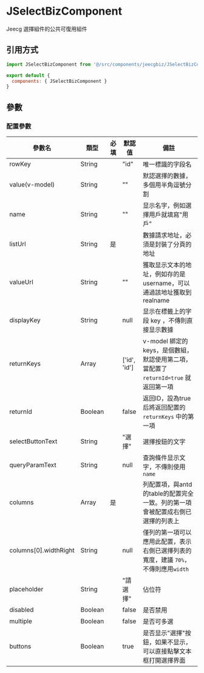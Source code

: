 # JSelectBizComponent

Jeecg 選擇組件的公共可復用組件

## 引用方式

```js
import JSelectBizComponent from '@/src/components/jeecgbiz/JSelectBizComponent'

export default {
  components: { JSelectBizComponent }
}
```

## 參數

### 配置參數

| 參數名                | 類型    | 必填 | 默認值       | 備註                                                                                 |
|-----------------------|---------|------|--------------|--------------------------------------------------------------------------------------|
| rowKey                | String  |      | "id"         | 唯一標識的字段名                                                                     |
| value(v-model)        | String  |      | ""           | 默認選擇的數據，多個用半角逗號分割                                                   |
| name                  | String  |      | ""           | 显示名字，例如選擇用戶就填寫"用戶"                                                   |
| listUrl               | String  | 是   |              | 數據請求地址，必須是封裝了分頁的地址                                                 |
| valueUrl              | String  |      | ""           | 獲取显示文本的地址，例如存的是 username，可以通過該地址獲取到 realname               |
| displayKey            | String  |      | null         | 显示在標籤上的字段 key    ，不傳則直接显示數據                                       |
| returnKeys            | Array   |      | ['id', 'id'] | v-model 綁定的 keys，是個數組，默認使用第二項，當配置了 `returnId=true` 就返回第一項 |
| returnId              | Boolean |      | false        | 返回ID，設為true后將返回配置的 `returnKeys` 中的第一項                               |
| selectButtonText      | String  |      | "選擇"       | 選擇按鈕的文字                                                                       |
| queryParamText        | String  |      | null         | 查詢條件显示文字，不傳則使用 `name`                                                  |
| columns               | Array   | 是   |              | 列配置項，與antd的table的配置完全一致。列的第一項會被配置成右側已選擇的列表上        |
| columns[0].widthRight | String   |      | null         | 僅列的第一項可以應用此配置，表示右側已選擇列表的寬度，建議 `70%`，不傳則應用`width`  |
| placeholder           | String  |      | "請選擇"     | 佔位符                                                                               |
| disabled              | Boolean |      | false        | 是否禁用                                                                             |
| multiple              | Boolean |      | false        | 是否可多選                                                                           |
| buttons               | Boolean |      | true         | 是否显示"選擇"按鈕，如果不显示，可以直接點擊文本框打開選擇界面                       |
